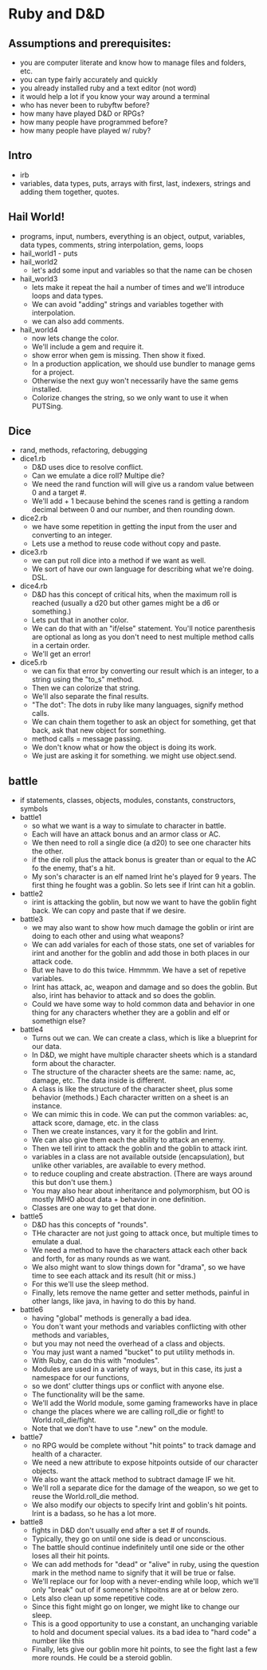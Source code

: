 
# Ruby and D&D

## Assumptions and prerequisites:
* you are computer literate and know how to manage files and folders, etc.
* you can type fairly accurately and quickly
* you already installed ruby and a text editor (not word)
* it would help a lot if you know your way around a terminal
* who has never been to rubyftw before?
* how many have played D&D or RPGs?
* how many people have programmed before?
* how many people have played w/ ruby?

## Intro
* irb
* variables, data types, puts, arrays with first, last, indexers, strings and adding them together, quotes.  

## Hail World!
* programs, input, numbers, everything is an object, output, variables, data types, comments, string interpolation, gems, loops
* hail_world1 - puts
* hail_world2 
  - let's add some input and variables so that the name can be chosen
* hail_world3 
  - lets make it repeat the hail a number of times and we'll introduce loops and data types.  
  - We can avoid "adding" strings and variables together with interpolation.  
  - we can also add comments.   
* hail_world4 
  - now lets change the color.  
  - We'll include a gem and require it.  
  - show error when gem is missing.  Then show it fixed.  
  - In a production application, we should use bundler to manage gems for a project.  
  - Otherwise the next guy won't necessarily have the same gems installed.  
  - Colorize changes the string, so we only want to use it when PUTSing.  

## Dice
* rand, methods, refactoring, debugging
* dice1.rb 
  - D&D uses dice to resolve conflict.  
  - Can we emulate a dice roll?  Multipe  die?  
  - We need the rand function will will give us a random value between 0 and a target #.  
  - We'll add + 1 because behind the scenes rand is getting a random decimal between 0 and our number, and then rounding down.  
* dice2.rb 
  - we have some repetition in getting the input from the user and converting to an integer.  
  - Lets use a method to reuse code without copy and paste.  
* dice3.rb 
  - we can put roll dice into a method if we want as well. 
  - We sort of have our own language for describing what we're doing.  DSL.  
* dice4.rb 
  -  D&D has this concept of critical hits, when the maximum roll is reached (usually a d20 but other games might be a d6 or something.)  
  - Lets put that in another color.  
  - We can do that with an "if/else" statement.  You'll notice parenthesis are optional as long as you don't need to nest multiple method calls in a certain order.  
  - We'll get an error!
* dice5.rb 
  - we can fix that error by converting our result which is an integer, to a string using the "to_s" method.  
  - Then we can colorize that string.  
  - We'll also separate the final results.  
  - "The dot":  The dots in ruby like many languages, signify method calls.  
  - We can chain them together to ask an object for something, get that back, ask that new object for something.  
  - method calls = message passing.  
  - We don't know what or how the object is doing its work.  
  - We just are asking it for something.  we might use object.send.  


## battle
* if statements, classes, objects, modules, constants, constructors, symbols
* battle1 
  - so what we want is a way to simulate to character in battle.  
  - Each will have an attack bonus and an armor class or AC.  
  - We then need to roll a single dice (a d20) to see one character hits the other.  
  - if the die roll plus the attack bonus is greater than or equal to the AC fo the enemy, that's a hit. 
  - My son's character is an elf named Irint he's played for 9 years.  The first thing he fought was a goblin.  So lets see if Irint can hit a goblin.   
* battle2 
  - irint is attacking the goblin, but now we want to have the goblin fight back.  We can copy and paste that if we desire.  
* battle3 
  - we may also want to show how much damage the goblin or irint are doing to each other and using what weapons?  
  - We can add variales for each of those stats, one set of variables for irint and another for the goblin and add those in both places in our attack code.  
  - But we have to do this twice. Hmmmm.  We have a set of repetive variables.  
  - Irint has attack, ac, weapon and damage and so does the goblin.  But also, irint has behavior to attack and so does the goblin.  
  - Could we have some way to hold common data and behavior in one thing for any characters whether they are a goblin and elf or somethign else?
* battle4 
  - Turns out we can.  We can create a class, which is like a blueprint for our data.  
  - In D&D, we might have multiple character sheets which is a standard form about the character.  
  - The structure of the character sheets are the same: name, ac, damage, etc.  The data inside is different.  
  - A class is like the structure of the character sheet, plus some behavior (methods.)  Each character written on a sheet is an instance.  
  - We can mimic this in code.  We can put the common variables: ac, attack score, damage, etc. in the class
  - Then we create instances, vary it for the goblin and Irint.  
  - We can also give them each the ability to attack an enemy.  
  - Then we tell irint to attack the goblin and the goblin to attack irint.  
  - variables in a class are not available outside (encapsulation), but unlike other variables, are available to every method.   
  - to reduce coupling and create abstraction.  (There are ways around this but don't use them.) 
  - You may also hear about inheritance and polymorphism, but OO is mostly IMHO about data + behavior in one definition.  
  - Classes are one way to get that done.
* battle5 
  - D&D has this concepts of "rounds".  
  - THe character are not just going to attack once, but multiple times to emulate a dual.  
  - We need a method to have the characters attack each other back and forth, for as many rounds as we want.  
  - We also might want to slow things down for "drama", so we have time to see each attack and its result (hit or miss.) 
  - For this we'll use the sleep method.  
  - Finally, lets remove the name getter and setter methods, painful in other langs, like java, in having to do this by hand.  
* battle6 
  - having "global" methods is generally a bad idea.  
  - You don't want your methods and variables conflicting with other methods and variables, 
  - but you may not need the overhead of a class and objects.  
  - You may just want a named "bucket" to put utility methods in.  
  - With Ruby, can do this with "modules".  
  - Modules are used in a variety of ways, but in this case, its just a namespace for our functions, 
  - so we dont' clutter things ups or conflict with anyone else.  
  - The functionality will be the same.  
  - We'll add the World module, some gaming frameworks have in place 
  - change the places where we  are calling roll_die or fight! to World.roll_die/fight.  
  - Note that we don't have to use ".new" on the module.
* battle7 
  - no RPG would be complete without "hit points" to track damage and health of a character.  
  - We need a new attribute to expose hitpoints outside of our character objects.  
  - We also want the attack method to subtract damage IF we hit.  
  - We'll roll a separate dice for the damage of the weapon, so we get to reuse the World.roll_die method.  
  - We also modify our objects to specify Irint and goblin's hit points.  Irint is a badass, so he has a lot more.  
* battle8 
  - fights in D&D don't usually end after a set # of rounds.  
  - Typically, they go on until one side is dead or unconscious.  
  - The battle should continue indefinitely until one side or the other loses all their hit points.  
  - We can add methods for "dead" or "alive" in ruby, using the question mark in the method name to signify that it will be true or false.  
  - We'll replace our for loop with a never-ending while loop, which we'll only "break" out of if someone's hitpoitns are at or below zero.  
  - Lets also clean up some repetitive code.  
  - Since this fight might go on longer, we might like to change our sleep.  
  - This is a good opportunity to use a constant, an unchanging variable to hold and document special values.  its a bad idea to "hard code" a number like this 
  - Finally, lets give our goblin more hit points, to see the fight last a few more rounds.  He could be a steroid goblin.  


